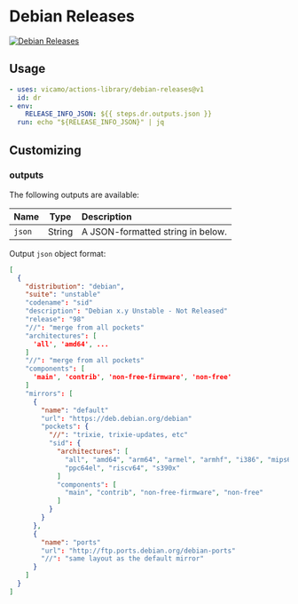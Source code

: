 # Debian Releases

[![Debian Releases](https://github.com/vicamo/actions-library/actions/workflows/debian-releases.yml/badge.svg)](https://github.com/vicamo/actions-library/actions/workflows/debian-releases.yml)

## Usage

<!-- start usage -->

```yaml
- uses: vicamo/actions-library/debian-releases@v1
  id: dr
- env:
    RELEASE_INFO_JSON: ${{ steps.dr.outputs.json }}
  run: echo "${RELEASE_INFO_JSON}" | jq
```

<!-- end usage -->

## Customizing

### outputs

The following outputs are available:

| Name   | Type   | Description                       |
| :----- | ------ | :-------------------------------- |
| `json` | String | A JSON-formatted string in below. |

Output `json` object format:

```json
[
  {
    "distribution": "debian",
    "suite": "unstable"
    "codename": "sid"
    "description": "Debian x.y Unstable - Not Released"
    "release": "98"
    "//": "merge from all pockets"
    "architectures": [
      'all', 'amd64', ...
    ]
    "//": "merge from all pockets"
    "components": [
      'main', 'contrib', 'non-free-firmware', 'non-free'
    ]
    "mirrors": [
      {
        "name": "default"
        "url": "https://deb.debian.org/debian"
        "pockets": {
          "//": "trixie, trixie-updates, etc"
          "sid": {
            "architectures": [
              "all", "amd64", "arm64", "armel", "armhf", "i386", "mips64el",
              "ppc64el", "riscv64", "s390x"
            ]
            "components": [
              "main", "contrib", "non-free-firmware", "non-free"
            ]
          }
        }
      },
      {
        "name": "ports"
        "url": "http://ftp.ports.debian.org/debian-ports"
        "//": "same layout as the default mirror"
      }
    ]
  }
]
```
